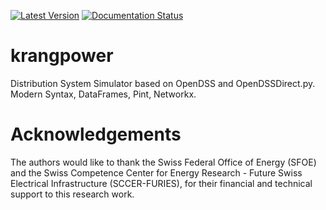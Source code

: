 [![Latest Version](https://img.shields.io/pypi/v/krangpower.svg)](https://pypi.python.org/pypi/<krangpower>/)
[![Documentation Status](https://readthedocs.org/projects/krangpower/badge/?version=latest)](https://krangpower.readthedocs.io/en/latest/?badge=latest)

# krangpower
Distribution System Simulator based on OpenDSS and OpenDSSDirect.py. Modern Syntax, DataFrames, Pint, Networkx.

# Acknowledgements
The authors would like to thank the Swiss Federal Office of Energy (SFOE) and the Swiss Competence Center for Energy Research - Future Swiss Electrical Infrastructure (SCCER-FURIES), for their financial and technical support to this research work.
